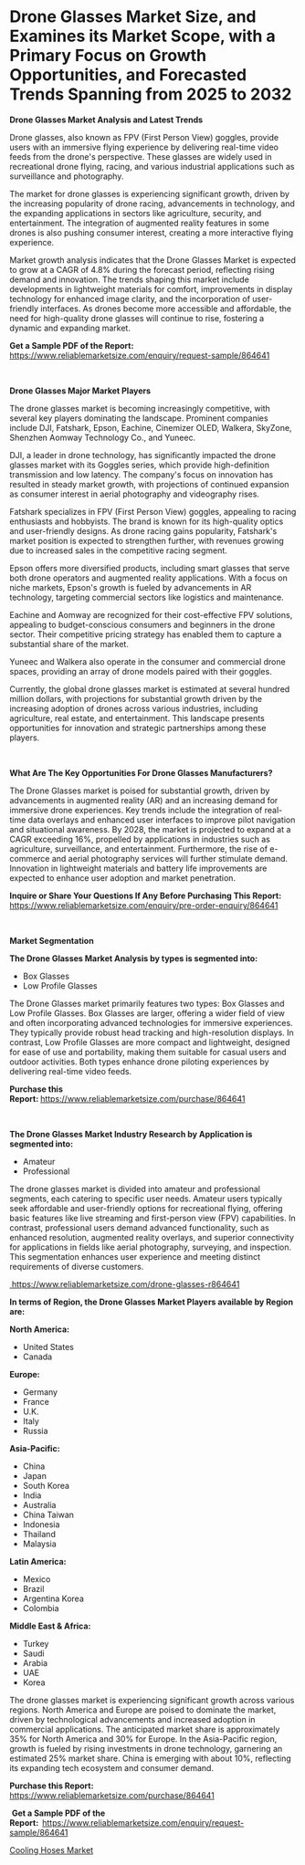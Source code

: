 <p><h1>Drone Glasses Market Size, and Examines its Market Scope, with a Primary Focus on Growth Opportunities, and Forecasted Trends Spanning from 2025 to 2032</h1></p><p><strong>Drone Glasses Market Analysis and Latest Trends</strong></p>
<p><p>Drone glasses, also known as FPV (First Person View) goggles, provide users with an immersive flying experience by delivering real-time video feeds from the drone's perspective. These glasses are widely used in recreational drone flying, racing, and various industrial applications such as surveillance and photography. </p><p>The market for drone glasses is experiencing significant growth, driven by the increasing popularity of drone racing, advancements in technology, and the expanding applications in sectors like agriculture, security, and entertainment. The integration of augmented reality features in some drones is also pushing consumer interest, creating a more interactive flying experience.</p><p>Market growth analysis indicates that the Drone Glasses Market is expected to grow at a CAGR of 4.8% during the forecast period, reflecting rising demand and innovation. The trends shaping this market include developments in lightweight materials for comfort, improvements in display technology for enhanced image clarity, and the incorporation of user-friendly interfaces. As drones become more accessible and affordable, the need for high-quality drone glasses will continue to rise, fostering a dynamic and expanding market.</p></p>
<p><strong>Get a Sample PDF of the Report:&nbsp;</strong> <a href="https://www.reliablemarketsize.com/enquiry/request-sample/864641?utm_campaign=3550&utm_medium=2&utm_source=Github&utm_content=ia&utm_term=30032025&utm_id=drone-glasses">https://www.reliablemarketsize.com/enquiry/request-sample/864641</a></p>
<p>&nbsp;</p>
<p><strong>Drone Glasses Major Market Players</strong></p>
<p><p>The drone glasses market is becoming increasingly competitive, with several key players dominating the landscape. Prominent companies include DJI, Fatshark, Epson, Eachine, Cinemizer OLED, Walkera, SkyZone, Shenzhen Aomway Technology Co., and Yuneec.</p><p>DJI, a leader in drone technology, has significantly impacted the drone glasses market with its Goggles series, which provide high-definition transmission and low latency. The company's focus on innovation has resulted in steady market growth, with projections of continued expansion as consumer interest in aerial photography and videography rises.</p><p>Fatshark specializes in FPV (First Person View) goggles, appealing to racing enthusiasts and hobbyists. The brand is known for its high-quality optics and user-friendly designs. As drone racing gains popularity, Fatshark's market position is expected to strengthen further, with revenues growing due to increased sales in the competitive racing segment.</p><p>Epson offers more diversified products, including smart glasses that serve both drone operators and augmented reality applications. With a focus on niche markets, Epson's growth is fueled by advancements in AR technology, targeting commercial sectors like logistics and maintenance.</p><p>Eachine and Aomway are recognized for their cost-effective FPV solutions, appealing to budget-conscious consumers and beginners in the drone sector. Their competitive pricing strategy has enabled them to capture a substantial share of the market.</p><p>Yuneec and Walkera also operate in the consumer and commercial drone spaces, providing an array of drone models paired with their goggles.</p><p>Currently, the global drone glasses market is estimated at several hundred million dollars, with projections for substantial growth driven by the increasing adoption of drones across various industries, including agriculture, real estate, and entertainment. This landscape presents opportunities for innovation and strategic partnerships among these players.</p></p>
<p>&nbsp;</p>
<p><strong>What Are The Key Opportunities For Drone Glasses Manufacturers?</strong></p>
<p><p>The Drone Glasses market is poised for substantial growth, driven by advancements in augmented reality (AR) and an increasing demand for immersive drone experiences. Key trends include the integration of real-time data overlays and enhanced user interfaces to improve pilot navigation and situational awareness. By 2028, the market is projected to expand at a CAGR exceeding 16%, propelled by applications in industries such as agriculture, surveillance, and entertainment. Furthermore, the rise of e-commerce and aerial photography services will further stimulate demand. Innovation in lightweight materials and battery life improvements are expected to enhance user adoption and market penetration.</p></p>
<p><strong>Inquire or Share Your Questions If Any Before Purchasing This Report:</strong> <a href="https://www.reliablemarketsize.com/enquiry/pre-order-enquiry/864641?utm_campaign=3550&utm_medium=2&utm_source=Github&utm_content=ia&utm_term=30032025&utm_id=drone-glasses">https://www.reliablemarketsize.com/enquiry/pre-order-enquiry/864641</a></p>
<p>&nbsp;</p>
<p><strong>Market Segmentation</strong></p>
<p><strong>The Drone Glasses Market Analysis by types is segmented into:</strong></p>
<p><ul><li>Box Glasses</li><li>Low Profile Glasses</li></ul></p>
<p><p>The Drone Glasses market primarily features two types: Box Glasses and Low Profile Glasses. Box Glasses are larger, offering a wider field of view and often incorporating advanced technologies for immersive experiences. They typically provide robust head tracking and high-resolution displays. In contrast, Low Profile Glasses are more compact and lightweight, designed for ease of use and portability, making them suitable for casual users and outdoor activities. Both types enhance drone piloting experiences by delivering real-time video feeds.</p></p>
<p><strong>Purchase this Report:&nbsp;</strong><a href="https://www.reliablemarketsize.com/purchase/864641?utm_campaign=3550&utm_medium=2&utm_source=Github&utm_content=ia&utm_term=30032025&utm_id=drone-glasses">https://www.reliablemarketsize.com/purchase/864641</a></p>
<p>&nbsp;</p>
<p><strong>The Drone Glasses Market Industry Research by Application is segmented into:</strong></p>
<p><ul><li>Amateur</li><li>Professional</li></ul></p>
<p><p>The drone glasses market is divided into amateur and professional segments, each catering to specific user needs. Amateur users typically seek affordable and user-friendly options for recreational flying, offering basic features like live streaming and first-person view (FPV) capabilities. In contrast, professional users demand advanced functionality, such as enhanced resolution, augmented reality overlays, and superior connectivity for applications in fields like aerial photography, surveying, and inspection. This segmentation enhances user experience and meeting distinct requirements of diverse customers.</p></p>
<p><a href="https://www.reliablemarketsize.com/drone-glasses-r864641?utm_campaign=3550&utm_medium=2&utm_source=Github&utm_content=ia&utm_term=30032025&utm_id=drone-glasses">&nbsp;https://www.reliablemarketsize.com/drone-glasses-r864641</a></p>
<p><strong>In terms of Region, the Drone Glasses Market Players available by Region are:</strong></p>
<p>
    <p> <strong> North America: </strong>
        <ul>
            <li>United States</li>
            <li>Canada</li>
        </ul>
        </p> 
    <p> <strong> Europe: </strong>
        <ul>
            <li>Germany</li>
            <li>France</li>
            <li>U.K.</li>
            <li>Italy</li>
            <li>Russia</li>
        </ul>
        </p> 
    <p> <strong> Asia-Pacific: </strong>
        <ul>
            <li>China</li>
            <li>Japan</li>
            <li>South Korea</li>
            <li>India</li>
            <li>Australia</li>
            <li>China Taiwan</li>
            <li>Indonesia</li>
            <li>Thailand</li>
            <li>Malaysia</li>
        </ul>
        </p> 
    <p> <strong> Latin America: </strong>
        <ul>
            <li>Mexico</li>
            <li>Brazil</li>
            <li>Argentina Korea</li>
            <li>Colombia</li>
        </ul>
        </p> 
    <p> <strong> Middle East & Africa: </strong>
        <ul>
            <li>Turkey</li>
            <li>Saudi</li>
            <li>Arabia</li>
            <li>UAE</li>
            <li>Korea</li>
        </ul>
    </p>
    </p>
<p><p>The drone glasses market is experiencing significant growth across various regions. North America and Europe are poised to dominate the market, driven by technological advancements and increased adoption in commercial applications. The anticipated market share is approximately 35% for North America and 30% for Europe. In the Asia-Pacific region, growth is fueled by rising investments in drone technology, garnering an estimated 25% market share. China is emerging with about 10%, reflecting its expanding tech ecosystem and consumer demand.</p></p>
<p><strong>Purchase this Report: </strong><a href="https://www.reliablemarketsize.com/purchase/864641?utm_campaign=3550&utm_medium=2&utm_source=Github&utm_content=ia&utm_term=30032025&utm_id=drone-glasses">https://www.reliablemarketsize.com/purchase/864641</a></p>
<p>&nbsp;<strong>Get a Sample PDF of the Report:&nbsp;&nbsp;</strong><a href="https://www.reliablemarketsize.com/enquiry/request-sample/864641?utm_campaign=3550&utm_medium=2&utm_source=Github&utm_content=ia&utm_term=30032025&utm_id=drone-glasses">https://www.reliablemarketsize.com/enquiry/request-sample/864641</a></p>
<p><strong></strong></p>
<p><p><a href="https://github.com/oeungcolesh0/Market-Research-Report-List-1/blob/main/cooling-hoses-market.md?utm_campaign=3550&utm_medium=2&utm_source=Github&utm_content=ia&utm_term=30032025&utm_id=drone-glasses">Cooling Hoses Market</a></p></p>